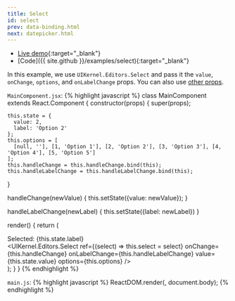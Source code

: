 ```yaml
---
title: Select
id: select
prev: data-binding.html
next: datepicker.html
---
```


* [Live demo](/examples/select/){:target="_blank"}
* [Code]({{ site.github }}/examples/select){:target="_blank"}

In this example, we use `UIKernel.Editors.Select` and pass it the `value`, `onChange`, `options`,
and `onLabelChange` props. You can also use [other props](editors.html#Select).

`MainComponent.jsx`:
{% highlight javascript %}
class MainComponent extends React.Component {
  constructor(props) {
    super(props);

    this.state = {
      value: 2,
      label: 'Option 2'
    };
    this.options = [
      [null, ''], [1, 'Option 1'], [2, 'Option 2'], [3, 'Option 3'], [4, 'Option 4'], [5, 'Option 5']
    ];
    this.handleChange = this.handleChange.bind(this);
    this.handleLabelChange = this.handleLabelChange.bind(this);
  }

  handleChange(newValue) {
    this.setState({value: newValue});
  }

  handleLabelChange(newLabel) {
    this.setState({label: newLabel})
  }

  render() {
    return (
      <div className="container">
        <span>Selected: {this.state.label}</span>
        <br/>
        <UIKernel.Editors.Select
          ref={(select) => this.select = select}
          onChange={this.handleChange}
          onLabelChange={this.handleLabelChange}
          value={this.state.value}
          options={this.options}
        />
      </div>
    );
  }
}
{% endhighlight %}

`main.js`:
{% highlight javascript %}
ReactDOM.render(<MainComponent/>, document.body);
{% endhighlight %}



